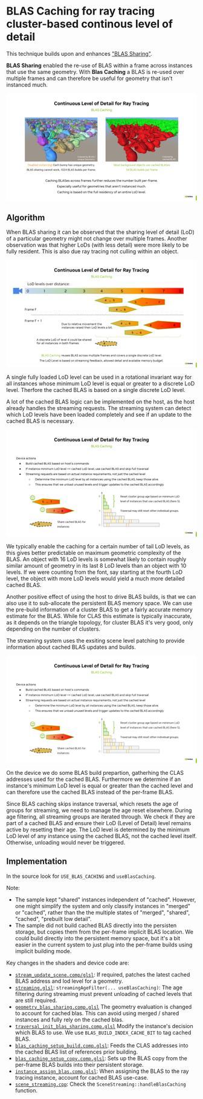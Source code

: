 # BLAS Caching for ray tracing cluster-based continous level of detail

This technique builds upon and enhances ["BLAS Sharing"](blas_sharing.md).

**BLAS Sharing** enabled the re-use of BLAS within a frame across instances that use the same geometry.
With **Blas Caching** a BLAS is re-used over multiple frames and can therefore be useful for geometry that isn't instanced much.

![image illustrating the benefits of BLAS caching](blas_caching_benefit.jpg)

## Algorithm

When BLAS sharing it can be observed that the sharing level of detail (LoD) of a particular geometry might not change over multiple
frames. Another observation was that higher LoDs (with less detail) were more likely to be fully resident. This is also due ray tracing
not culling within an object.

![image showing instances with different lod levels but similar frame to frame](blas_caching_instances.png)

A single fully loaded LoD level can be used in a rotational invariant way for all instances whose minimum LoD level is equal or greater to
a discrete LoD level. Therfore the cached BLAS is based on a single discrete LoD level.

A lot of the cached BLAS logic can be implemented on the host, as the host already handles the streaming requests. The
streaming system can detect which LoD levels have been loaded completely and see if an update to the cached BLAS is necessary.

![image presenting the list of host operations](blas_caching_host.png)

We typically enable the caching for a certain number of tail LoD levels, as this gives better predictable on maximum geometric complexity of the BLAS. An object with 16 LoD levels is somewhat likely to contain roughly similar amount of geometry in its last 8 LoD levels than an object with 10 levels. If we were counting from the font, say starting at the fourth LoD level, the object with more LoD levels would yield a much more detailed cached BLAS.

Another positive effect of using the host to drive BLAS builds, is that we can also use it to sub-allocate the persistent BLAS memory
space. We can use the pre-build information of a cluster BLAS to get a fairly accurate memory estimate for the BLAS. While for CLAS this estimate is typically inaccurate, as it depends on the triangle topology, for cluster BLAS it's very good, only depending on the number of clusters.

The streaming system uses the exsiting scene level patching to provide information about cached BLAS updates and builds.

![image presenting the list of device operations](blas_caching_device.png)

On the device we do some BLAS build prepartion, gatherhing the CLAS addresses used for the cached BLAS.
Furthermore we determine if an instance's minimum LoD level is equal or greater than the cached level and can therefore use the cached BLAS instead of the per-frame BLAS.

Since BLAS caching skips instance traversal, which resets the age of groups for streaming, we need to manage the age reset elsewhere. During age filtering, all streaming groups are iterated through. We check if they are part of a cached BLAS and ensure their LoD (Level of Detail) level remains active by resetting their age. The LoD level is determined by the minimum LoD level of any instance using the cached BLAS, not the cached level itself. Otherwise, unloading would never be triggered.


## Implementation

In the source look for `USE_BLAS_CACHING` and `useBlasCaching`.

Note:
* The sample kept "shared" instances independent of "cached".
  However, one might simplify the system and only classify instances in "merged" or "cached", rather than the the multiple states of
  "merged", "shared", "cached", "prebuilt low detail".
* The sample did not build cached BLAS directly into the persisten storage, but copies them from the per-frame implicit BLAS location.
  We could build directly into the persistent memory space, but it's a bit easier in the current system to just plug into the per-frame 
  builds using implicit building mode.

Key changes in the shaders and device code are:
* [`stream_update_scene.comp/glsl`](../shaders/stream_update_scene.comp.glsl): If required, patches the latest cached BLAS address and lod level for a geometry.
* [`streaming.glsl`](../shaders/streaming.glsl): `streamingAgeFilter(... useBlasCaching)`: The age filtering during streaming must prevent unloading of cached levels that are still required.
* [`geometry_blas_sharing.comp.glsl`](../shaders/geometry_blas_sharing.comp.glsl) The geometry evaluation is changed to account for cached blas. This can avoid using merged / shared instances and fully rely on the cached blas.
* [`traversal_init_blas_sharing.comp.glsl`](../shaders/traversal_init_blas_sharing.comp.glsl) Modify the instance's decision which BLAS to use. We use `BLAS_BUILD_INDEX_CACHE_BIT` to tag cached BLAS.
* [`blas_caching_setup_build.comp.glsl`](../shaders/blas_caching_setup_build.comp.glsl): Feeds the CLAS addresses into the cached BLAS list of references prior building.
* [`blas_caching_setup_copy.comp.glsl`](../shaders/blas_caching_setup_copy.comp.glsl): Sets up the BLAS copy from the per-frame BLAS builds into their persistent storage. 
* [`instance_assign_blas.comp.glsl`](../shaders/instance_assign_blas.comp.glsl): When assigning the BLAS to the ray tracing instance, account for cached BLAS use-case.
* [`scene_streaming.cpp`](../src/scene_streaming.cpp): Check the `SceneStreaming::handleBlasCaching` function.

